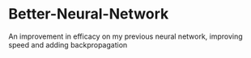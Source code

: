 # Better-Neural-Network
An improvement in efficacy on my previous neural network, improving speed and adding backpropagation
